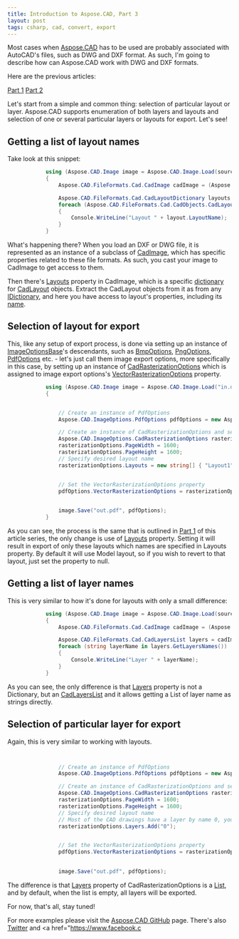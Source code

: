 ```yaml
---
title: Introduction to Aspose.CAD, Part 3
layout: post 
tags: csharp, cad, convert, export
---
```



Most cases when <a href="https://products.aspose.com/cad/">Aspose.CAD</a> has to be used are probably associated with AutoCAD's files, such as DWG and DXF format. As such, I'm going to describe how can Aspose.CAD work with DWG and DXF formats.

Here are the previous articles:

<a href="https://dev.to/nnevod/introduction-to-asposecad-library-361h">Part 1</a>
<a href="https://dev.to/nnevod/introduction-to-asposecad-part-2-2kgf">Part 2</a>



Let's start from a simple and common thing: selection of particular layout or layer. Aspose.CAD supports enumeration of both layers and layouts and selection of one or several particular layers or layouts for export. Let's see!

## Getting a list of layout names
Take look at this snippet:
```csharp
            using (Aspose.CAD.Image image = Aspose.CAD.Image.Load(sourceFilePath))
            {
                Aspose.CAD.FileFormats.Cad.CadImage cadImage = (Aspose.CAD.FileFormats.Cad.CadImage)image;

                Aspose.CAD.FileFormats.Cad.CadLayoutDictionary layouts = cadImage.Layouts;
                foreach (Aspose.CAD.FileFormats.Cad.CadObjects.CadLayout layout in layouts.Values)
                {
                    Console.WriteLine("Layout " + layout.LayoutName);
                }
            }
```
What's happening there? When you load an DXF or DWG file, it is represented as an instance of a subclass of <a href="https://apireference.aspose.com/net/cad/aspose.cad.fileformats.cad/cadimage">CadImage</a>, which has specific properties related to these file formats. As such, you cast your image to CadImage to get access to them.

Then there's <a href="https://apireference.aspose.com/net/cad/aspose.cad.fileformats.cad/cadimage/properties/layouts">Layouts</a> property in CadImage, which is a specific <a href="https://apireference.aspose.com/net/cad/aspose.cad.fileformats.cad/cadlayoutdictionary">dictionary</a> for <a href="https://apireference.aspose.com/net/cad/aspose.cad.fileformats.cad.cadobjects/cadlayout">CadLayout</a> objects. Extract the CadLayout objects from it as from any <a href="https://msdn.microsoft.com/en-us/library/9dhwsays">IDictionary</a>, and here you have access to layout's properties, including its <a href="https://apireference.aspose.com/net/cad/aspose.cad.fileformats.cad.cadobjects/cadlayout/properties/layoutname">name</a>.

## Selection of layout for export
This, like any setup of export process, is done via setting up an instance of <a href="https://apireference.aspose.com/net/cad/aspose.cad/imageoptionsbase">ImageOptionsBase</a>'s descendants, such as <a href="https://apireference.aspose.com/net/cad/aspose.cad.imageoptions/bmpoptions">BmpOptions</a>, <a href="https://apireference.aspose.com/net/cad/aspose.cad.imageoptions/pngoptions">PngOptions</a>, <a href="https://apireference.aspose.com/net/cad/aspose.cad.imageoptions/pdfoptions">PdfOptions</a> etc. - let's just call them image export options, more specifically in this case, by setting up an instance of <a href="https://apireference.aspose.com/net/cad/aspose.cad.imageoptions/cadrasterizationoptions">CadRasterizationOptions</a> which is assigned to image export options's <a href="https://apireference.aspose.com/net/cad/aspose.cad/imageoptionsbase/properties/vectorrasterizationoptions">VectorRasterizationOptions</a> property.
```csharp
            using (Aspose.CAD.Image image = Aspose.CAD.Image.Load("in.dwg"))
            {


                // Create an instance of PdfOptions
                Aspose.CAD.ImageOptions.PdfOptions pdfOptions = new Aspose.CAD.ImageOptions.PdfOptions();

                // Create an instance of CadRasterizationOptions and set its various properties
                Aspose.CAD.ImageOptions.CadRasterizationOptions rasterizationOptions = new Aspose.CAD.ImageOptions.CadRasterizationOptions();
                rasterizationOptions.PageWidth = 1600;
                rasterizationOptions.PageHeight = 1600;
                // Specify desired layout name
                rasterizationOptions.Layouts = new string[] { "Layout1" };


                // Set the VectorRasterizationOptions property
                pdfOptions.VectorRasterizationOptions = rasterizationOptions;
                

                image.Save("out.pdf", pdfOptions);                
            }
```
As you can see, the process is the same that is outlined in <a href="https://dev.to/nnevod/introduction-to-asposecad-library-361h">Part 1</a> of this article series, the only change is use of <a href="https://apireference.aspose.com/net/cad/aspose.cad.imageoptions/cadrasterizationoptions/properties/layouts">Layouts</a> property. Setting it will result in export of only these layouts which names are specified in Layouts property. By default it will use Model layout, so if you wish to revert to that layout, just set the property to null.

## Getting a list of layer names
This is very similar to how it's done for layouts with only a small difference:
```csharp
            using (Aspose.CAD.Image image = Aspose.CAD.Image.Load(sourceFilePath))
            {
                Aspose.CAD.FileFormats.Cad.CadImage cadImage = (Aspose.CAD.FileFormats.Cad.CadImage)image;

                Aspose.CAD.FileFormats.Cad.CadLayersList layers = cadImage.Layers;
                foreach (string layerName in layers.GetLayersNames())
                {
                    Console.WriteLine("Layer " + layerName);
                }
            }
```
As you can see, the only difference is that <a href="https://apireference.aspose.com/net/cad/aspose.cad.fileformats.cad/cadimage/properties/layers">Layers</a> property is not a Dictionary, but an <a href="https://apireference.aspose.com/net/cad/aspose.cad.fileformats.cad/cadlayerslist">CadLayersList</a> and it allows getting a List of layer name as strings directly. 

## Selection of particular layer for export
Again, this is very similar to working with layouts.
```csharp


                // Create an instance of PdfOptions
                Aspose.CAD.ImageOptions.PdfOptions pdfOptions = new Aspose.CAD.ImageOptions.PdfOptions();

                // Create an instance of CadRasterizationOptions and set its various properties
                Aspose.CAD.ImageOptions.CadRasterizationOptions rasterizationOptions = new Aspose.CAD.ImageOptions.CadRasterizationOptions();
                rasterizationOptions.PageWidth = 1600;
                rasterizationOptions.PageHeight = 1600;
                // Specify desired layout name
				// Most of the CAD drawings have a layer by name 0, you may specify any name
                rasterizationOptions.Layers.Add("0");


                // Set the VectorRasterizationOptions property
                pdfOptions.VectorRasterizationOptions = rasterizationOptions;
                

                image.Save("out.pdf", pdfOptions);   
```
The difference is that <a href="https://apireference.aspose.com/net/cad/aspose.cad.imageoptions/cadrasterizationoptions/properties/layers">Layers</a> property of CadRasterizationOptions is a <a href="http://msdn2.microsoft.com/en-us/library/6sh2ey19">List</a>, and by default, when the list is empty, all layers will be exported.

For now, that's all, stay tuned!

For more examples please visit the <a href="https://github.com/aspose-cad">Aspose.CAD GitHub</a> page. There's also <a href="https://twitter.com/Asposecad">Twitter</a> and <a href="https://www.facebook.c
